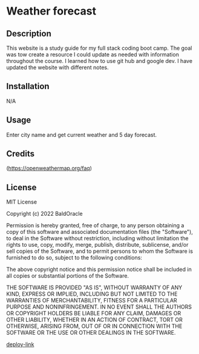 # Weather forecast

## Description

This website is a study guide for my full stack coding boot camp. The goal was tow create a resource I could update as needed with information throughout the course. I learned how to use git hub and google dev. I have updated the website with different notes. 



## Installation

N/A

## Usage

Enter city name and get current weather and 5 day forecast. 

## Credits

(https://openweathermap.org/faq)


## License

MIT License

Copyright (c) 2022 BaldOracle

Permission is hereby granted, free of charge, to any person obtaining a copy
of this software and associated documentation files (the "Software"), to deal
in the Software without restriction, including without limitation the rights
to use, copy, modify, merge, publish, distribute, sublicense, and/or sell
copies of the Software, and to permit persons to whom the Software is
furnished to do so, subject to the following conditions:

The above copyright notice and this permission notice shall be included in all
copies or substantial portions of the Software.

THE SOFTWARE IS PROVIDED "AS IS", WITHOUT WARRANTY OF ANY KIND, EXPRESS OR
IMPLIED, INCLUDING BUT NOT LIMITED TO THE WARRANTIES OF MERCHANTABILITY,
FITNESS FOR A PARTICULAR PURPOSE AND NONINFRINGEMENT. IN NO EVENT SHALL THE
AUTHORS OR COPYRIGHT HOLDERS BE LIABLE FOR ANY CLAIM, DAMAGES OR OTHER
LIABILITY, WHETHER IN AN ACTION OF CONTRACT, TORT OR OTHERWISE, ARISING FROM,
OUT OF OR IN CONNECTION WITH THE SOFTWARE OR THE USE OR OTHER DEALINGS IN THE
SOFTWARE.

[deploy-link](https://baldoracle.github.io/Module-3/)